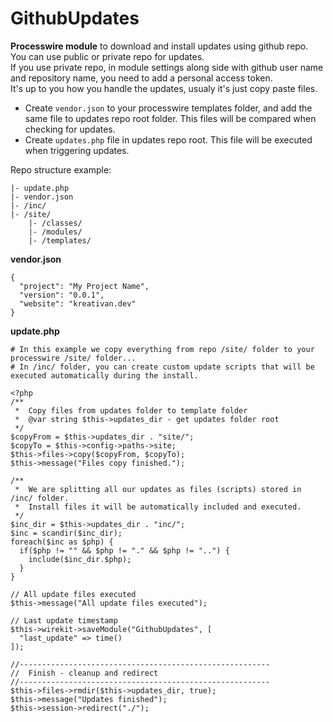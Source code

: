 # GithubUpdates

**Processwire module** to download and install updates using github repo.   
You can use public or private repo for updates.    
If you use private repo, in module settings along side with github user name and repository name, you need to add a personal access token.    
It's up to you how you handle the updates, usualy it's just copy paste files.

* Create `vendor.json` to your processwire templates folder, and add the same file to updates repo root folder. This files will be compared when checking for updates.
* Create `updates.php` file in updates repo root. This file will be executed when triggering updates.


Repo structure example:
```
|- update.php
|- vendor.json
|- /inc/
|- /site/
	|- /classes/
	|- /modules/
	|- /templates/
```

**vendor.json**
```
{
  "project": "My Project Name",
  "version": "0.0.1",
  "website": "kreativan.dev"
}
```

**update.php**
```
# In this example we copy everything from repo /site/ folder to your processwire /site/ folder... 
# In /inc/ folder, you can create custom update scripts that will be executed automatically during the install.    

<?php
/**
 *  Copy files from updates folder to template folder
 *  @var string $this->updates_dir - get updates folder root
 */
$copyFrom = $this->updates_dir . "site/";
$copyTo = $this->config->paths->site;
$this->files->copy($copyFrom, $copyTo);
$this->message("Files copy finished.");

/**
 *  We are splitting all our updates as files (scripts) stored in /inc/ folder.
 *  Install files it will be automatically included and executed.
 */
$inc_dir = $this->updates_dir . "inc/";
$inc = scandir($inc_dir);
foreach($inc as $php) {
  if($php != "" && $php != "." && $php != "..") {
    include($inc_dir.$php);
  }
}

// All update files executed
$this->message("All update files executed");

// Last update timestamp
$this->wirekit->saveModule("GithubUpdates", [
  "last_update" => time()
]);

//--------------------------------------------------------
//  Finish - cleanup and redirect
//--------------------------------------------------------
$this->files->rmdir($this->updates_dir, true);
$this->message("Updates finished");
$this->session->redirect("./");
```
